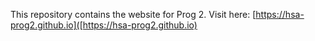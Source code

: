 This repository contains the website for Prog 2.
Visit here:
[https://hsa-prog2.github.io]([https://hsa-prog2.github.io)